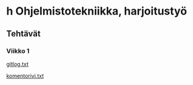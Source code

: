 # h  Ohjelmistotekniikka, harjoitustyö
## Tehtävät
### Viikko 1
[gitlog.txt](https://github.com/tuulipo/ot-harjoitustyo/blob/master/laskarit/viikko1/gitlog.txt)

[komentorivi.txt](https://github.com/tuulipo/ot-harjoitustyo/blob/master/laskarit/viikko1/komentorivi.txt)
